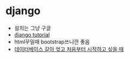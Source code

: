 # django

- 설치는 그냥 구글
- [django tutorial](https://docs.djangoproject.com/ko/3.1/intro/tutorial01/)
- html꾸밀때 bootstrap쓰니깐 좋음
- [데이터베이스 갈아 엎고 처음부터 시작하고 싶을 때](https://yuda.dev/216)

